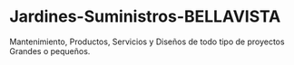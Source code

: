 # Jardines-Suministros-BELLAVISTA
Mantenimiento, Productos, Servicios y Diseños de todo tipo de proyectos Grandes o pequeños.
